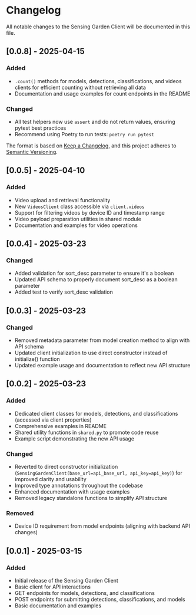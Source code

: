 # Changelog

All notable changes to the Sensing Garden Client will be documented in this file.

## [0.0.8] - 2025-04-15

### Added
- `.count()` methods for models, detections, classifications, and videos clients for efficient counting without retrieving all data
- Documentation and usage examples for count endpoints in the README

### Changed
- All test helpers now use `assert` and do not return values, ensuring pytest best practices
- Recommend using Poetry to run tests: `poetry run pytest`

The format is based on [Keep a Changelog](https://keepachangelog.com/en/1.0.0/),
and this project adheres to [Semantic Versioning](https://semver.org/spec/v2.0.0.html).

## [0.0.5] - 2025-04-10

### Added
- Video upload and retrieval functionality
- New `VideosClient` class accessible via `client.videos`
- Support for filtering videos by device ID and timestamp range
- Video payload preparation utilities in shared module
- Documentation and examples for video operations

## [0.0.4] - 2025-03-23

### Changed
- Added validation for sort_desc parameter to ensure it's a boolean
- Updated API schema to properly document sort_desc as a boolean parameter
- Added test to verify sort_desc validation

## [0.0.3] - 2025-03-23

### Changed
- Removed metadata parameter from model creation method to align with API schema
- Updated client initialization to use direct constructor instead of initialize() function
- Updated example usage and documentation to reflect new API structure

## [0.0.2] - 2025-03-23

### Added
- Dedicated client classes for models, detections, and classifications (accessed via client properties)
- Comprehensive examples in README
- Shared utility functions in `shared.py` to promote code reuse
- Example script demonstrating the new API usage

### Changed
- Reverted to direct constructor initialization (`SensingGardenClient(base_url=api_base_url, api_key=api_key)`) for improved clarity and usability
- Improved type annotations throughout the codebase
- Enhanced documentation with usage examples
- Removed legacy standalone functions to simplify API structure

### Removed
- Device ID requirement from model endpoints (aligning with backend API changes)

## [0.0.1] - 2025-03-15

### Added
- Initial release of the Sensing Garden Client
- Basic client for API interactions
- GET endpoints for models, detections, and classifications
- POST endpoints for submitting detections, classifications, and models
- Basic documentation and examples
